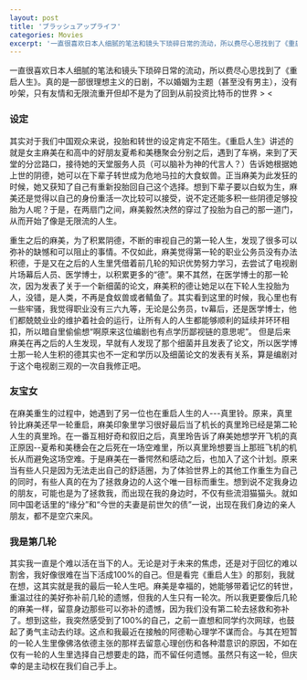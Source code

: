 ```yaml
---
layout: post
title: 'ブラッシュアップライフ'
categories: Movies
excerpt: '一直很喜欢日本人细腻的笔法和镜头下琐碎日常的流动，所以费尽心思找到了《重启人生》。真的是一部很理想主义的日剧，不以婚姻为主题（甚至没有男主），没有吵架，只有友情和无限流重开但却不是为了回到从前投资比特币的世界 > < '
---
```



一直很喜欢日本人细腻的笔法和镜头下琐碎日常的流动，所以费尽心思找到了《重启人生》。真的是一部很理想主义的日剧，不以婚姻为主题（甚至没有男主），没有吵架，只有友情和无限流重开但却不是为了回到从前投资比特币的世界 > < 

### 设定

其实对于我们中国观众来说，投胎和转世的设定肯定不陌生。《重启人生》讲述的就是女主麻美在和高中的好朋友夏希和美穗聚会分别之后，遇到了车祸，来到了天堂的分岔路口，接待她的天堂服务人员（可以脑补为神的代言人？）告诉她根据她上世的阴德，她可以在下辈子转世成为危地马拉的大食蚁兽。正当麻美为此发狂的时候，她又获知了自己有重新投胎回自己这个选择。想到下辈子要以白蚁为生，麻美还是觉得以自己的身份重活一次比较可以接受，说不定还能多积一些阴德足够投胎为人呢？于是，在两扇门之间，麻美毅然决然的穿过了投胎为自己的那一道门，从而开始了像是无限流的人生。

重生之后的麻美，为了积累阴德，不断的审视自己的第一轮人生，发现了很多可以弥补的缺憾和可以阻止的事情。不仅如此，麻美觉得第一轮的职业公务员没有办法积德，于是又在之后的人生里凭借着前几轮的知识优势努力学习，去尝试了电视剧片场幕后人员、医学博士，以积累更多的“德”。果不其然，在医学博士的那一轮次，因为发表了关于一个新细菌的论文，麻美积的德让她足以在下轮人生投胎为人，没错，是人类，不再是食蚁兽或者鲭鱼了。其实看到这里的时候，我心里也有一些牢骚，我觉得职业没有三六九等，无论是公务员，tv幕后，还是医学博士，他们都兢兢业业的维护着社会的运行，让所有人的人生都能够顺利的延续并环环相扣，所以暗自里偷偷想“啊原来这位编剧也有点学历鄙视链的意思呢”。 但是后来麻美在再之后的人生发现，早就有人发现了那个细菌并且发表了论文，所以医学博士那一轮人生积的德其实也不一定和学历以及细菌论文的发表有关系，算是编剧对于这个电视剧三观的一次自我修正吧。

### 友宝女
在麻美重生的过程中，她遇到了另一位也在重启人生的人---真里铃。原来，真里铃比麻美还早一轮重启，麻美印象里学习很好最后当了机长的真里玲已经是第二轮人生的真里玲。在一番互相好奇和叙旧之后，真里玲告诉了麻美她想学开飞机的真正原因--夏希和美穗会在之后死在一场空难里，所以真里玲想要当上那班飞机的机长从而避免这场空难。于是麻美在一番愕然和感动之后，也加入了这个计划。原来当有些人只是因为无法走出自己的舒适圈，为了体验世界上的其他工作重生为自己的同时，有些人真的在为了拯救身边的人这个唯一目标而重生。想到说不定我身边的朋友，可能也是为了拯救我，而出现在我的身边时，不仅有些流泪猫猫头。就如同中国老话里的“缘分”和“今世的夫妻是前世欠的债”一说，出现在我们身边的亲人朋友，都不是空穴来风。

### 我是第几轮
其实我一直是个难以活在当下的人。无论是对于未来的焦虑，还是对于回忆的难以割舍，我好像很难在当下活成100%的自己。但是看完《重启人生》的那刻，我就在想，这其实就是我的最后一轮人生吧。麻美是幸福的，她能够带着记忆的转世，重温过往的美好弥补前几轮的遗憾，但我的人生只有一轮次。所以我更要像后几轮的麻美一样，留意身边那些可以弥补的遗憾，因为我们没有第二轮去拯救和弥补了。想到这些，我突然感受到了100%的自己，之前一直想和同学约次网球，也鼓起了勇气主动去约球。这点和我最近在接触的阿德勒心理学不谋而合。与其在短暂的一轮人生里像佛洛依德主张的那样去留意心理创伤和各种潜意识的原因，不如在仅有一轮的人生里选择自己想要走的路，而不留任何遗憾。虽然只有这一轮，但庆幸的是主动权在我们自己手上。

